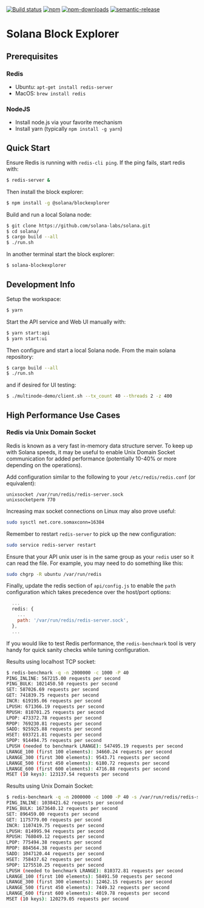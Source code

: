 [![Build status][travis-image]][travis-url]
[![npm][npm-image]][npm-url]
[![npm-downloads][npm-downloads-image]][npm-url]
[![semantic-release][semantic-release-image]][semantic-release-url]

[travis-image]: https://api.travis-ci.org/solana-labs/blockexplorer.svg?branch=master
[travis-url]: https://travis-ci.org/solana-labs/blockexplorer
[npm-image]: https://img.shields.io/npm/v/@solana/blockexplorer.svg?style=flat
[npm-downloads-image]: https://img.shields.io/npm/dm/@solana/blockexplorer.svg?style=flat
[npm-url]: https://www.npmjs.com/package/@solana/blockexplorer
[semantic-release-image]: https://img.shields.io/badge/%20%20%F0%9F%93%A6%F0%9F%9A%80-semantic--release-e10079.svg
[semantic-release-url]: https://github.com/semantic-release/semantic-release

# Solana Block Explorer
## Prerequisites
### Redis
* Ubuntu: `apt-get install redis-server`
* MacOS: `brew install redis`

### NodeJS
* Install node.js via your favorite mechanism
* Install yarn (typically `npm install -g yarn`)

## Quick Start
Ensure Redis is running with `redis-cli ping`.  If the ping fails, start redis
with:
```bash
$ redis-server &
```

Then install the block explorer:
```bash
$ npm install -g @solana/blockexplorer
```

Build and run a local Solana node:
```bash
$ git clone https://github.com/solana-labs/solana.git
$ cd solana/
$ cargo build --all
$ ./run.sh
```

In another terminal start the block explorer:
```bash
$ solana-blockexplorer
```

## Development Info
Setup the workspace:
```bash
$ yarn
```

Start the API service and Web UI manually with:
```bash
$ yarn start:api
$ yarn start:ui
```

Then configure and start a local Solana node.  From the main solana repository:
```bash
$ cargo build --all
$ ./run.sh
```
and if desired for UI testing:
```bash
$ ./multinode-demo/client.sh --tx_count 40 --threads 2 -z 400
```

## High Performance Use Cases

### Redis via Unix Domain Socket

Redis is known as a very fast in-memory data structure server. To keep up with Solana
speeds, it may be useful to enable Unix Domain Socket communication for added performance
(potentially 10-40% or more depending on the operations).

Add configuration similar to the following to your `/etc/redis/redis.conf` (or equivalent):
```
unixsocket /var/run/redis/redis-server.sock
unixsocketperm 770
```

Increasing max socket connections on Linux may also prove useful:
```bash
sudo sysctl net.core.somaxconn=16384
```

Remember to restart `redis-server` to pick up the new configuration:
```bash
sudo service redis-server restart
```

Ensure that your API unix user is in the same group as your `redis` user so it can read
the file. For example, you may need to do something like this:
```bash
sudo chgrp -R ubuntu /var/run/redis
```

Finally, update the redis section of `api/config.js` to enable the `path` configuration
which takes precedence over the host/port options:
```js
  ...
  redis: {
    ...
    path: '/var/run/redis/redis-server.sock',
  },
  ...
```

If you would like to test Redis performance, the `redis-benchmark` tool is very handy
for quick sanity checks while tuning configuration.

Results using localhost TCP socket:
```bash
$ redis-benchmark -q -n 2000000 -c 1000 -P 40
PING_INLINE: 567215.00 requests per second
PING_BULK: 1021450.50 requests per second
SET: 587026.69 requests per second
GET: 741839.75 requests per second
INCR: 619195.06 requests per second
LPUSH: 671366.19 requests per second
RPUSH: 810701.25 requests per second
LPOP: 473372.78 requests per second
RPOP: 769230.81 requests per second
SADD: 925925.88 requests per second
HSET: 693721.81 requests per second
SPOP: 914494.75 requests per second
LPUSH (needed to benchmark LRANGE): 547495.19 requests per second
LRANGE_100 (first 100 elements): 34660.24 requests per second
LRANGE_300 (first 300 elements): 9543.71 requests per second
LRANGE_500 (first 450 elements): 6180.72 requests per second
LRANGE_600 (first 600 elements): 4716.88 requests per second
MSET (10 keys): 123137.54 requests per second
```

Results using Unix Domain Socket:
```bash
$ redis-benchmark -q -n 2000000 -c 1000 -P 40 -s /var/run/redis/redis-server.sock
PING_INLINE: 1038421.62 requests per second
PING_BULK: 1673640.12 requests per second
SET: 896459.00 requests per second
GET: 1175779.00 requests per second
INCR: 1107419.75 requests per second
LPUSH: 814995.94 requests per second
RPUSH: 768049.12 requests per second
LPOP: 775494.38 requests per second
RPOP: 884564.38 requests per second
SADD: 1047120.44 requests per second
HSET: 758437.62 requests per second
SPOP: 1275510.25 requests per second
LPUSH (needed to benchmark LRANGE): 810372.81 requests per second
LRANGE_100 (first 100 elements): 58491.50 requests per second
LRANGE_300 (first 300 elements): 12462.15 requests per second
LRANGE_500 (first 450 elements): 7449.32 requests per second
LRANGE_600 (first 600 elements): 4019.78 requests per second
MSET (10 keys): 120279.05 requests per second
```

